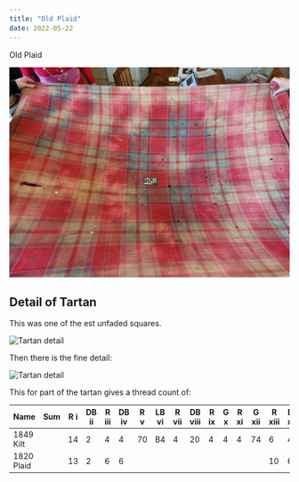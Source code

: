 ```yaml
---
title: "Old Plaid"
date: 2022-05-22
---
```


Old Plaid

![Stretched Out](OldPlaid.jpg "Old 1820 Plaid")

## Detail of Tartan

This was one of the est unfaded squares.

![Tartan detail](TartanDetail.jpg "Old 1820 Plaid Detail")

Then there is the fine detail:

![Tartan detail](TartanDetail.jpg "Old 1820 Fine Plaid Detail")

This for part of the tartan gives a thread count of:

| Name       | Sum | R i | DB ii | R iii | DB iv | R v | LB vi | R vii | DB viii | R ix | G x | R xi | G xii | R xiii | DB xiv | R xv |
| ---------- | --- | --- | ----- | ----- | ----- | --- | ----- | ----- | ------- | ---- | --- | ---- | ----- | ------ | ------ | ---- |
| 1849 Kilt  |     | 14  | 2     | 4     | 4     | 70  | B4    | 4     | 20      | 4    | 4   | 4    | 74    | 6      | 4      | 12   |
| 1820 Plaid |     | 13  | 2     | 6     | 6     |     |       |       |         |      |     |      |       | 10     | 6      | 9    |

